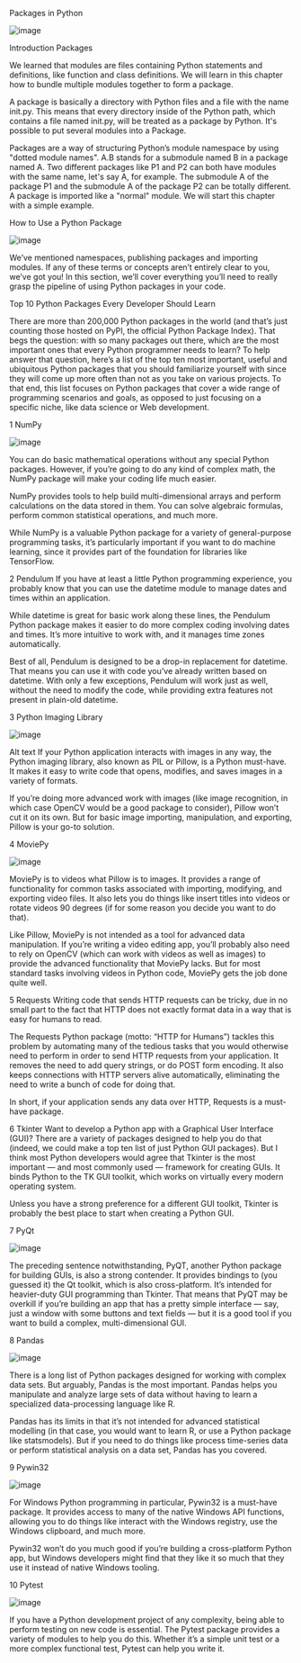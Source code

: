Packages in Python

![image](https://user-images.githubusercontent.com/67215568/131480158-a9464f61-ee52-45b3-a4e1-48a7ec399813.png)

Introduction Packages

We learned that modules are files containing Python statements and definitions, like function and class definitions. We will learn in this chapter how to bundle multiple modules together to form a package.

A package is basically a directory with Python files and a file with the name init.py. This means that every directory inside of the Python path, which contains a file named init.py, will be treated as a package by Python. It's possible to put several modules into a Package.

Packages are a way of structuring Python’s module namespace by using "dotted module names". A.B stands for a submodule named B in a package named A. Two different packages like P1 and P2 can both have modules with the same name, let's say A, for example. The submodule A of the package P1 and the submodule A of the package P2 can be totally different. A package is imported like a "normal" module. We will start this chapter with a simple example.

How to Use a Python Package

![image](https://user-images.githubusercontent.com/67215568/131480628-5735bf96-af07-498e-88a5-ccebaeab90b6.png)

We’ve mentioned namespaces, publishing packages and importing modules. If any of these terms or concepts aren’t entirely clear to you, we’ve got you! In this section, we’ll cover everything you’ll need to really grasp the pipeline of using Python packages in your code.

Top 10 Python Packages Every Developer Should Learn

There are more than 200,000 Python packages in the world (and that’s just counting those hosted on PyPI, the official Python Package Index). That begs the question: with so many packages out there, which are the most important ones that every Python programmer needs to learn? To help answer that question, here’s a list of the top ten most important, useful and ubiquitous Python packages that you should familiarize yourself with since they will come up more often than not as you take on various projects. To that end, this list focuses on Python packages that cover a wide range of programming scenarios and goals, as opposed to just focusing on a specific niche, like data science or Web development.

1 NumPy

![image](https://user-images.githubusercontent.com/67215568/131481064-69f18440-a607-4f12-bf21-8b9b5195ffaf.png)

You can do basic mathematical operations without any special Python packages. However, if you’re going to do any kind of complex math, the NumPy package will make your coding life much easier.

NumPy provides tools to help build multi-dimensional arrays and perform calculations on the data stored in them. You can solve algebraic formulas, perform common statistical operations, and much more.

While NumPy is a valuable Python package for a variety of general-purpose programming tasks, it’s particularly important if you want to do machine learning, since it provides part of the foundation for libraries like TensorFlow.

2 Pendulum
If you have at least a little Python programming experience, you probably know that you can use the datetime module to manage dates and times within an application.

While datetime is great for basic work along these lines, the Pendulum Python package makes it easier to do more complex coding involving dates and times. It’s more intuitive to work with, and it manages time zones automatically.

Best of all, Pendulum is designed to be a drop-in replacement for datetime. That means you can use it with code you’ve already written based on datetime. With only a few exceptions, Pendulum will work just as well, without the need to modify the code, while providing extra features not present in plain-old datetime.

3 Python Imaging Library

![image](https://user-images.githubusercontent.com/67215568/131481432-9633956f-0ad6-4dce-a8b8-28a534be80ba.png)


Alt text If your Python application interacts with images in any way, the Python imaging library, also known as PIL or Pillow, is a Python must-have. It makes it easy to write code that opens, modifies, and saves images in a variety of formats.

If you’re doing more advanced work with images (like image recognition, in which case OpenCV would be a good package to consider), Pillow won’t cut it on its own. But for basic image importing, manipulation, and exporting, Pillow is your go-to solution.

4 MoviePy

![image](https://user-images.githubusercontent.com/67215568/131481474-637ac18c-bbc4-477b-bc98-f7ecbfd13ebc.png)


MoviePy is to videos what Pillow is to images. It provides a range of functionality for common tasks associated with importing, modifying, and exporting video files. It also lets you do things like insert titles into videos or rotate videos 90 degrees (if for some reason you decide you want to do that).

Like Pillow, MoviePy is not intended as a tool for advanced data manipulation. If you’re writing a video editing app, you’ll probably also need to rely on OpenCV (which can work with videos as well as images) to provide the advanced functionality that MoviePy lacks. But for most standard tasks involving videos in Python code, MoviePy gets the job done quite well.

5 Requests
Writing code that sends HTTP requests can be tricky, due in no small part to the fact that HTTP does not exactly format data in a way that is easy for humans to read.

The Requests Python package (motto: “HTTP for Humans”) tackles this problem by automating many of the tedious tasks that you would otherwise need to perform in order to send HTTP requests from your application. It removes the need to add query strings, or do POST form encoding. It also keeps connections with HTTP servers alive automatically, eliminating the need to write a bunch of code for doing that.

In short, if your application sends any data over HTTP, Requests is a must-have package.

6 Tkinter
Want to develop a Python app with a Graphical User Interface (GUI)? There are a variety of packages designed to help you do that (indeed, we could make a top ten list of just Python GUI packages). But I think most Python developers would agree that Tkinter is the most important — and most commonly used — framework for creating GUIs. It binds Python to the TK GUI toolkit, which works on virtually every modern operating system.

Unless you have a strong preference for a different GUI toolkit, Tkinter is probably the best place to start when creating a Python GUI.

7 PyQt

![image](https://user-images.githubusercontent.com/67215568/131481519-435536c6-e736-47b2-8cd6-f718b01b40da.png)


The preceding sentence notwithstanding, PyQT, another Python package for building GUIs, is also a strong contender. It provides bindings to (you guessed it) the Qt toolkit, which is also cross-platform. It’s intended for heavier-duty GUI programming than Tkinter. That means that PyQT may be overkill if you’re building an app that has a pretty simple interface — say, just a window with some buttons and text fields — but it is a good tool if you want to build a complex, multi-dimensional GUI.

8 Pandas

![image](https://user-images.githubusercontent.com/67215568/131481549-5c3963fa-091a-4d88-aa0c-124406031132.png)


There is a long list of Python packages designed for working with complex data sets. But arguably, Pandas is the most important. Pandas helps you manipulate and analyze large sets of data without having to learn a specialized data-processing language like R.

Pandas has its limits in that it’s not intended for advanced statistical modelling (in that case, you would want to learn R, or use a Python package like statsmodels). But if you need to do things like process time-series data or perform statistical analysis on a data set, Pandas has you covered.

9 Pywin32

![image](https://user-images.githubusercontent.com/67215568/131481577-81477741-e6e9-43ba-911d-6e47a5cfd47b.png)


For Windows Python programming in particular, Pywin32 is a must-have package. It provides access to many of the native Windows API functions, allowing you to do things like interact with the Windows registry, use the Windows clipboard, and much more.

Pywin32 won’t do you much good if you’re building a cross-platform Python app, but Windows developers might find that they like it so much that they use it instead of native Windows tooling.

10 Pytest

![image](https://user-images.githubusercontent.com/67215568/131481609-9d6f8014-5cf0-4488-b7af-4f092d32d4a1.png)


If you have a Python development project of any complexity, being able to perform testing on new code is essential. The Pytest package provides a variety of modules to help you do this. Whether it’s a simple unit test or a more complex functional test, Pytest can help you write it.
